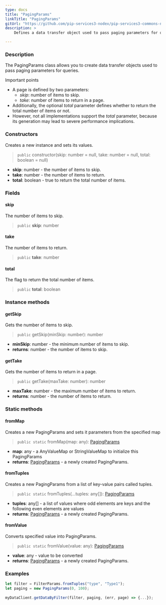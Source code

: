```yaml
---
type: docs
title: "PagingParams"
linkTitle: "PagingParams"
gitUrl: "https://github.com/pip-services3-nodex/pip-services3-commons-nodex"
description: > 
    Defines a data transfer object used to pass paging parameters for queries.

---
```


### Description

The PagingParams class allows you to create data transfer objects used to pass paging parameters for queries.

Important points

- A page is defined by two parameters:
    - *skip*: number of items to skip.
    - *take*: number of items to return in a page.
 - Additionally, the optional *total* parameter defines whether to return the total number of items or not.
 - However, not all implementations support the *total* parameter, because its generation may lead to severe performance implications.

### Constructors
Creates a new instance and sets its values.

> `public` constructor(skip: number = null, take: number = null, total: boolean = null)

- **skip**: number - the number of items to skip.
- **take**: number - the number of items to return. 
- **total**: boolean - true to return the total number of items.


### Fields

<span class="hide-title-link">

#### skip
The number of items to skip.
> `public` **skip**: number

#### take
The number of items to return. 
> `public` **take**: number

#### total
The flag to return the total number of items.
> `public` **total**: boolean

</span>


### Instance methods

#### getSkip
Gets the number of items to skip.

> `public` getSkip(minSkip: number): number

- **minSkip**: number - the minimum number of items to skip.
- **returns**: number - the number of items to skip.


#### getTake
Gets the number of items to return in a page.

> `public` getTake(maxTake: number): number

- **maxTake**: number - the maximum number of items to return.
- **returns**: number - the number of items to return.

### Static methods

#### fromMap
Creates a new PagingParams and sets it parameters from the specified map

> `public static` fromMap(map: any): [PagingParams]()

- **map**: any - a AnyValueMap or StringValueMap to initialize this PagingParams
- **returns**: [PagingParams]() - a newly created PagingParams.


#### fromTuples
Creates a new PagingParams from a list of key-value pairs called tuples.

> `public static` fromTuples(...tuples: any[]): [PagingParams]()

- **tuples**: any[] - a list of values where odd elements are keys and the following even elements are values
- **returns**: [PagingParams]() - a newly created PagingParams.


#### fromValue
Converts specified value into PagingParams.

> `public static` fromValue(value: any): [PagingParams]()

- **value**: any - value to be converted
- **returns**: [PagingParams]() - a newly created PagingParams.

### Examples
```typescript
let filter = FilterParams.fromTuples("type", "Type1");
let paging = new PagingParams(0, 100);
    
myDataClient.getDataByFilter(filter, paging, (err, page) => {...});

```
